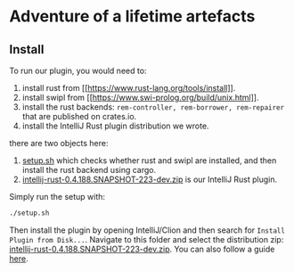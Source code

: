 # Adventure of a lifetime artefacts

## Install
To run our plugin, you would need to:  
1. install rust from [[https://www.rust-lang.org/tools/install]].  
2. install swipl from  [[https://www.swi-prolog.org/build/unix.html]].  
3. install the rust backends: `rem-controller, rem-borrower, rem-repairer` that are published on crates.io.
4. install the IntelliJ Rust plugin distribution we wrote.

there are two objects here:  
1. [setup.sh](./setup.sh) which checks whether rust and swipl are installed, and then install the rust backend using cargo.
2. [intellij-rust-0.4.188.SNAPSHOT-223-dev.zip](./intellij-rust-0.4.188.SNAPSHOT-223-dev.zip) is our IntelliJ Rust plugin.

Simply run the setup with:
```bash
./setup.sh
```

Then install the plugin by opening IntelliJ/Clion and then search for `Install Plugin from Disk...`.  Navigate to this folder and select the distribution zip: [intellij-rust-0.4.188.SNAPSHOT-223-dev.zip](./intellij-rust-0.4.188.SNAPSHOT-223-dev.zip).  You can also follow a guide [here](https://www.jetbrains.com/help/idea/managing-plugins.html#install_plugin_from_disk).
